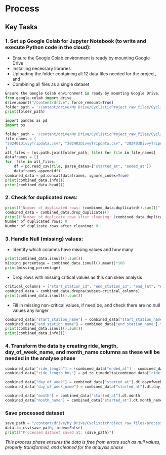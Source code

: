 # Process
## Key Tasks
### 1. Set up Google Colab for Jupyter Notebook (to write and execute Python code in the cloud): 
- Ensure the Google Colab environment is ready by mounting Google Drive 
- Installing necessary libraries
- Uploading the folder containing all 12 data files needed for the project, and
- Combining all files as a single dataset
```python
Ensure the Google Colab environment is ready by mounting Google Drive, installing necessary libraries, uploading the folder containing all 12 data files needed for the project, and combining all files as a single dataset
from google.colab import drive
drive.mount("/content/drive", force_remount=True)
folder_path = '/content/drive/My Drive/CyclisticProject_raw_files/CyclisticTripData2024'
print(folder_path)

import pandas as pd
import os

folder_path = '/content/drive/My Drive/CyclisticProject_raw_files/CyclisticTripData2024'
file_names = (
"202401DivvyTripdata.csv", "202402DivvyTripdata.csv", "202403DivvyTripdata.csv", "202404DivvyTripdata.csv", "202405DivvyTripdata.csv", "202406DivvyTripdata.csv", "202407DivvyTripdata.csv", "202408DivvyTripdata.csv", "202409DivvyTripdata.csv", "202410DivvyTripdata.csv", "202411DivvyTripdata.csv", "202412DivvyTripdata.csv"
)
all_files = [os.path.join(folder_path, file) for file in file_names]
dataframes = []
for  file in all_files:
    df = pd.read_csv(file, parse_dates=["started_at", "ended_at"])
    dataframes.append(df)
combined_data = pd.concat(dataframes, ignore_index=True)
print(combined_data.info())
print(combined_data.head())
```
### 2. Check for duplicated rows:
```python
print(f"Number of duplicated rows: {combined_data.duplicated().sum()}")
combined_data = combined_data.drop_duplicates()
print(f"Number of duplicate rows after cleaning: {combined_data.duplicated().sum()}")
Number of duplicated rows: 0
Number of duplicate rows after cleaning: 0
```
### 3. Handle Null (missing) values: 
- Identify which columns have missing values and how many
```python
print(combined_data.isnull().sum())
missing_percentage = combined_data.isnull().mean()*100
print(missing_percentage)
```
- Drop rows with missing critical values as this can skew analysis
```python
critical_columns = ["start_station_id", "end_station_id", "end_lat", "end_lng"]
combined_data = combined_data.dropna(subset=critical_columns)
print(combined_data.isnull().sum())
```
- Fill in missing non-critical values, if need be, and check there are no null values any longer 
```python
combined_data["start_station_name"] = combined_data["start_station_name"].fillna("Unknown Station")
combined_data["end_station_name"] = combined_data["end_station_name"].fillna("Unknown Station")
print(combined_data.isnull().sum())
print(combined_data.info())
```
### 4. Transform the data by creating ride_length, day_of_week_name, and month_name columns as these will be needed in the analyse phase
```python
combined_data["ride_length"] = (combined_data["ended_at"] - combined_data["started_at"]).dt.total_seconds()
combined_data["ride_length_hms"] = pd.to_timedelta(combined_data["ride_length"], unit="s")

combined_data["day_of_week"] = combined_data["started_at"].dt.dayofweek
combined_data["day_of_week_name"] = combined_data["started_at"].dt.day_name()

combined_data["month"] = combined_data["started_at"].dt.month
combined_data["month_name"] = combined_data["started_at"].dt.month_name()
```
### Save processed dataset
```python 
save_path = "/content/drive/My Drive/CyclisticProject_raw_files/processed_data.csv"
data.to_csv(save_path, index=False)
print(f"Processed dataset saved at: {save_path}")
```
*This process phase ensures the data is free from errors such as null values, properly transformed, and cleaned for the analysis phase*
